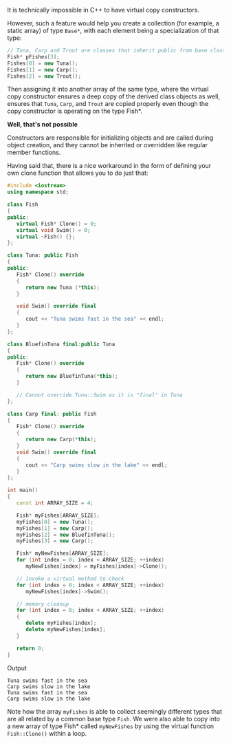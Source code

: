 [//]: # (### Virtual Copy Constructors?)

It is technically impossible in C++ to have virtual copy constructors.

However, such a feature would help you create a collection (for example, a static array) of type `Base*`, with each element being a specialization of that type:

```cpp
// Tuna, Carp and Trout are classes that inherit public from base class Fish 
Fish* pFishes[3]; 
Fishes[0] = new Tuna(); 
Fishes[1] = new Carp();
Fishes[2] = new Trout();
```

Then assigning it into another array of the same type, where the virtual copy constructor ensures a deep copy of the derived class objects as well, ensures that `Tuna`, `Carp`, and `Trout` are copied properly even though the copy constructor is operating on the type Fish*.

**Well, that's not possible**

Constructors are responsible for initializing objects and are called during object creation, and they cannot be inherited or overridden like regular member functions.

Having said that, there is a nice workaround in the form of defining your own clone function that allows you to do just that:

```cpp
#include <iostream>
using namespace std;

class Fish
{
public:
   virtual Fish* Clone() = 0;
   virtual void Swim() = 0;
   virtual ~Fish() {};
};

class Tuna: public Fish
{
public:
   Fish* Clone() override
   {
      return new Tuna (*this);
   }

   void Swim() override final
   {
      cout << "Tuna swims fast in the sea" << endl;
   }
};

class BluefinTuna final:public Tuna
{
public:
   Fish* Clone() override
   {
      return new BluefinTuna(*this);
   }

   // Cannot override Tuna::Swim as it is "final" in Tuna
};

class Carp final: public Fish
{
   Fish* Clone() override
   {
      return new Carp(*this);
   }
   void Swim() override final
   {
      cout << "Carp swims slow in the lake" << endl;
   }
};

int main()
{
   const int ARRAY_SIZE = 4;

   Fish* myFishes[ARRAY_SIZE];
   myFishes[0] = new Tuna();
   myFishes[1] = new Carp();
   myFishes[2] = new BluefinTuna();
   myFishes[3] = new Carp();

   Fish* myNewFishes[ARRAY_SIZE];
   for (int index = 0; index < ARRAY_SIZE; ++index)
      myNewFishes[index] = myFishes[index]->Clone();

   // invoke a virtual method to check
   for (int index = 0; index < ARRAY_SIZE; ++index)
      myNewFishes[index]->Swim();

   // memory cleanup
   for (int index = 0; index < ARRAY_SIZE; ++index)
   {
      delete myFishes[index];
      delete myNewFishes[index];
   }

   return 0;
}
```

Output

```
Tuna swims fast in the sea 
Carp swims slow in the lake 
Tuna swims fast in the sea 
Carp swims slow in the lake
```

Note how the array `myFishes` is able to collect seemingly different types that are all related by a common base type `Fish`. We were also able to copy into a new array of type Fish* called `myNewFishes` by using the virtual function `Fish::Clone()` within a loop.
